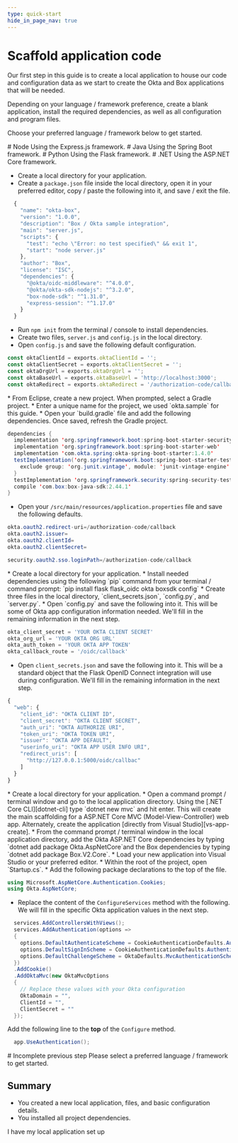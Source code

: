```yaml
---
type: quick-start
hide_in_page_nav: true
---
```


# Scaffold application code

Our first step in this guide is to create a local application to house our code
and configuration data as we start to create the Okta and Box applications that
will be needed.

Depending on your language / framework preference, create a blank application,
install the required dependencies, as well as all configuration and program
files.

Choose your preferred language / framework below to get started.

<Grid columns='4'>
  <Choose option='programming.platform' value='node' color='blue'>
    # Node
    Using the Express.js framework.
  </Choose>

  <Choose option='programming.platform' value='java' color='blue'>
    # Java
    Using the Spring Boot framework.
  </Choose>
  
  <Choose option='programming.platform' value='python' color='blue'>
    # Python
    Using the Flask framework.
  </Choose>
  
  <Choose option='programming.platform' value='cs' color='blue'>
    # .NET
    Using the ASP.NET Core framework.
  </Choose>
</Grid>

<Choice option='programming.platform' value='node' color='none'>

* Create a local directory for your application.
* Create a `package.json` file inside the local directory, open it in your
 preferred editor, copy / paste the following into it, and save / exit the
 file.

```js
  {
    "name": "okta-box",
    "version": "1.0.0",
    "description": "Box / Okta sample integration",
    "main": "server.js",
    "scripts": {
      "test": "echo \"Error: no test specified\" && exit 1",
      "start": "node server.js"
    },
    "author": "Box",
    "license": "ISC",
    "dependencies": {
      "@okta/oidc-middleware": "^4.0.0",
      "@okta/okta-sdk-nodejs": "^3.2.0",
      "box-node-sdk": "^1.31.0",
      "express-session": "^1.17.0"
    }
  }
```

* Run `npm init` from the terminal / console to install dependencies.
* Create two files, `server.js` and `config.js` in the local directory.
* Open `config.js` and save the following default configuration.

```js
const oktaClientId = exports.oktaClientId = '';
const oktaClientSecret = exports.oktaClientSecret = '';
const oktaOrgUrl = exports.oktaOrgUrl = '';
const oktaBaseUrl = exports.oktaBaseUrl = 'http://localhost:3000';
const oktaRedirect = exports.oktaRedirect = '/authorization-code/callback';
```

</Choice>
<Choice option='programming.platform' value='java' color='none'>
* From Eclipse, create a new project. When prompted, select a Gradle project.
* Enter a unique name for the project, we used `okta.sample` for this guide.
* Open your `build.gradle` file and add the following dependencies. Once saved,
 refresh the Gradle project.

```java
dependencies {
  implementation 'org.springframework.boot:spring-boot-starter-security'
  implementation 'org.springframework.boot:spring-boot-starter-web'
  implementation 'com.okta.spring:okta-spring-boot-starter:1.4.0'
  testImplementation('org.springframework.boot:spring-boot-starter-test') {
    exclude group: 'org.junit.vintage', module: 'junit-vintage-engine'
  }
  testImplementation 'org.springframework.security:spring-security-test'
  compile 'com.box:box-java-sdk:2.44.1'
}
```

* Open your `/src/main/resources/application.properties` file and save the
 following defaults.

```java
okta.oauth2.redirect-uri=/authorization-code/callback
okta.oauth2.issuer=
okta.oauth2.clientId=
okta.oauth2.clientSecret=

security.oauth2.sso.loginPath=/authorization-code/callback
```

</Choice>
<Choice option='programming.platform' value='python' color='none'>
* Create a local directory for your application.
* Install needed dependencies using the following `pip` command from your
 terminal / command prompt: `pip install flask flask_oidc okta boxsdk config`
* Create three files in the local directory, `client_secrets.json`,
 `config.py`, and `server.py`.
* Open `config.py` and save the following into it. This will be some of Okta
 app configuration information needed. We'll fill in the remaining information
 in the next step.

```python
okta_client_secret = 'YOUR OKTA CLIENT SECRET'
okta_org_url = 'YOUR OKTA ORG URL'
okta_auth_token = 'YOUR OKTA APP TOKEN'
okta_callback_route = '/oidc/callback'
```

* Open `client_secrets.json` and save the following into it. This will be a
 standard object that the Flask OpenID Connect integration will use during
 configuration. We'll fill in the remaining information in the next step.

```js
{
  "web": {
    "client_id": "OKTA CLIENT ID",
    "client_secret": "OKTA CLIENT SECRET",
    "auth_uri": "OKTA AUTHORIZE URI",
    "token_uri": "OKTA TOKEN URI",
    "issuer": "OKTA APP DEFAULT",
    "userinfo_uri": "OKTA APP USER INFO URI",
    "redirect_uris": [
      "http://127.0.0.1:5000/oidc/callbac"
    ]
  }
}
```

</Choice>
<Choice option='programming.platform' value='cs' color='none'>
* Create a local directory for your application.
* Open a command prompt / terminal window and go to the local application
directory. Using the [.NET Core CLI][dotnet-cli] type `dotnet new mvc` and hit
enter. This will create the main scaffolding for a ASP.NET Core MVC
(Model-View-Controller) web app. Alternately, create the application
[directly from Visual Studio][vs-app-create].
* From the command prompt / terminal window in the local application directory,
add the Okta ASP.NET Core dependencies by typing
`dotnet add package Okta.AspNetCore`and the Box dependencies by typing
`dotnet add package Box.V2.Core`.
* Load your new application into Visual Studio or your preferred editor.
* Within the root of the project, open `Startup.cs`.
* Add the following package declarations to the top of the file.

```csharp
using Microsoft.AspNetCore.Authentication.Cookies;
using Okta.AspNetCore;
```

* Replace the content of the `ConfigureServices` method with the following. We
 will fill in the specific Okta application values in the next step.

<!-- markdownlint-disable line-length -->
```csharp
  services.AddControllersWithViews();
  services.AddAuthentication(options =>
  {
    options.DefaultAuthenticateScheme = CookieAuthenticationDefaults.AuthenticationScheme;
    options.DefaultSignInScheme = CookieAuthenticationDefaults.AuthenticationScheme;
    options.DefaultChallengeScheme = OktaDefaults.MvcAuthenticationScheme;
  })
  .AddCookie()
  .AddOktaMvc(new OktaMvcOptions
  {
    // Replace these values with your Okta configuration
    OktaDomain = "",
    ClientId = "",
    ClientSecret = ""
  });
```
<!-- markdownlint-enable line-length -->

Add the following line to the **top** of the `Configure` method.

```csharp
  app.UseAuthentication();
```

</Choice>
<Choice option='programming.platform' unset color='none'>
  <Message danger>
    # Incomplete previous step
    Please select a preferred language / framework to get started.
  </Message>
</Choice>

## Summary

* You created a new local application, files, and basic configuration details.
* You installed all project dependencies.

<Observe option='programming.platform' value='node,java,python'>
  <Next>I have my local application set up</Next>
</Observe>

[dotnet-cli]: https://docs.microsoft.com/en-us/dotnet/core/tools/
[vs-app-create]: https://docs.microsoft.com/en-us/visualstudio/ide/quickstart-aspnet-core